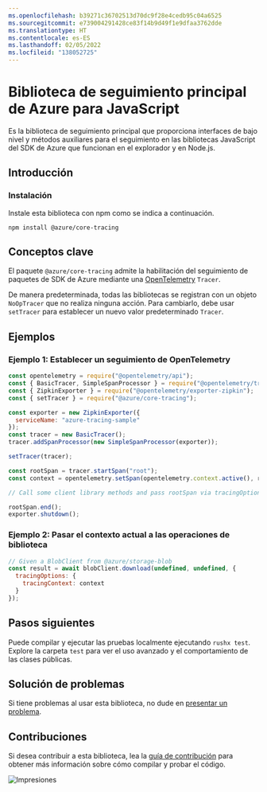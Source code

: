 ```yaml
---
ms.openlocfilehash: b39271c36702513d70dc9f28e4cedb95c04a6525
ms.sourcegitcommit: e739004291428ce83f14b9d49f1e9dfaa3762dde
ms.translationtype: HT
ms.contentlocale: es-ES
ms.lasthandoff: 02/05/2022
ms.locfileid: "138052725"
---
```

# <a name="azure-core-tracing-library-for-javascript"></a>Biblioteca de seguimiento principal de Azure para JavaScript

Es la biblioteca de seguimiento principal que proporciona interfaces de bajo nivel y métodos auxiliares para el seguimiento en las bibliotecas JavaScript del SDK de Azure que funcionan en el explorador y en Node.js.

## <a name="getting-started"></a>Introducción

### <a name="installation"></a>Instalación

Instale esta biblioteca con npm como se indica a continuación.

```
npm install @azure/core-tracing
```

## <a name="key-concepts"></a>Conceptos clave

El paquete `@azure/core-tracing` admite la habilitación del seguimiento de paquetes de SDK de Azure mediante una [OpenTelemetry](https://opentelemetry.io/) `Tracer`.

De manera predeterminada, todas las bibliotecas se registran con un objeto `NoOpTracer` que no realiza ninguna acción.
Para cambiarlo, debe usar `setTracer` para establecer un nuevo valor predeterminado `Tracer`.

## <a name="examples"></a>Ejemplos

### <a name="example-1---setting-an-opentelemetry-tracer"></a>Ejemplo 1: Establecer un seguimiento de OpenTelemetry

```js
const opentelemetry = require("@opentelemetry/api");
const { BasicTracer, SimpleSpanProcessor } = require("@opentelemetry/tracing");
const { ZipkinExporter } = require("@opentelemetry/exporter-zipkin");
const { setTracer } = require("@azure/core-tracing");

const exporter = new ZipkinExporter({
  serviceName: "azure-tracing-sample"
});
const tracer = new BasicTracer();
tracer.addSpanProcessor(new SimpleSpanProcessor(exporter));

setTracer(tracer);

const rootSpan = tracer.startSpan("root");
const context = opentelemetry.setSpan(opentelemetry.context.active(), rootSpan);

// Call some client library methods and pass rootSpan via tracingOptions.

rootSpan.end();
exporter.shutdown();
```

### <a name="example-2---passing-current-context-to-library-operations"></a>Ejemplo 2: Pasar el contexto actual a las operaciones de biblioteca

```js
// Given a BlobClient from @azure/storage-blob
const result = await blobClient.download(undefined, undefined, {
  tracingOptions: {
    tracingContext: context
  }
});
```

## <a name="next-steps"></a>Pasos siguientes

Puede compilar y ejecutar las pruebas localmente ejecutando `rushx test`. Explore la carpeta `test` para ver el uso avanzado y el comportamiento de las clases públicas.

## <a name="troubleshooting"></a>Solución de problemas

Si tiene problemas al usar esta biblioteca, no dude en [presentar un problema](https://github.com/Azure/azure-sdk-for-js/issues/new).

## <a name="contributing"></a>Contribuciones

Si desea contribuir a esta biblioteca, lea la [guía de contribución](https://github.com/Azure/azure-sdk-for-js/blob/main/CONTRIBUTING.md) para obtener más información sobre cómo compilar y probar el código.

![Impresiones](https://azure-sdk-impressions.azurewebsites.net/api/impressions/azure-sdk-for-js%2Fsdk%2Fcore%2Fcore-tracing%2FREADME.png)
